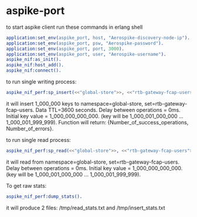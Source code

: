 # aspike-port
to start aspike client run these commands in erlang shell

```erlang
application:set_env(aspike_port, host, "Aerospike-discovery-node-ip").
application:set_env(aspike_port, psw, "Aerospike-password").
application:set_env(aspike_port, port, 3000).
application:set_env(aspike_port, user, "Aerospike-username").
aspike_nif:as_init().
aspike_nif:host_add().
aspike_nif:connect().
```
to run single writing process: 
```erlang
aspike_nif_perf:sp_insert(<<"global-store">>, <<"rtb-gateway-fcap-users">>, 1_000_000, 3600, 0, 1_000_000_000_000, 0, 0).
```
it will insert 1_000_000 keys to namespace=global-store, set=rtb-gateway-fcap-users. Data TTL=3600 seconds. Delay between operations = 0ms. Initial key value = 1_000_000_000_000. (key will be 1_000_001_000_000 ... 1_000_001_999_999).
Function will return: {Number_of_success_operations, Number_of_errors}.

to run single read process:
```erlang
aspike_nif_perf:sp_read(<<"global-store">>, <<"rtb-gateway-fcap-users">>, 1_000_000, 0, 1_000_000_000_000, 0, 0, 0).
```
it will read from namespace=global-store, set=rtb-gateway-fcap-users. Delay between operations = 0ms. Initial key value = 1_000_000_000_000. (key will be 1_000_001_000_000 ... 1_000_001_999_999).

To get raw stats:
```erlang
aspike_nif_perf:dump_stats().
```
it will produce 2 files: /tmp/read_stats.txt and /tmp/insert_stats.txt
